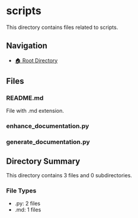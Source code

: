 # scripts

This directory contains files related to scripts.

## Navigation

* [🏠 Root Directory](../README.md)

## Files

### README.md

File with .md extension.

### enhance_documentation.py

### generate_documentation.py

## Directory Summary

This directory contains 3 files and 0 subdirectories.

### File Types

* .py: 2 files
* .md: 1 files
